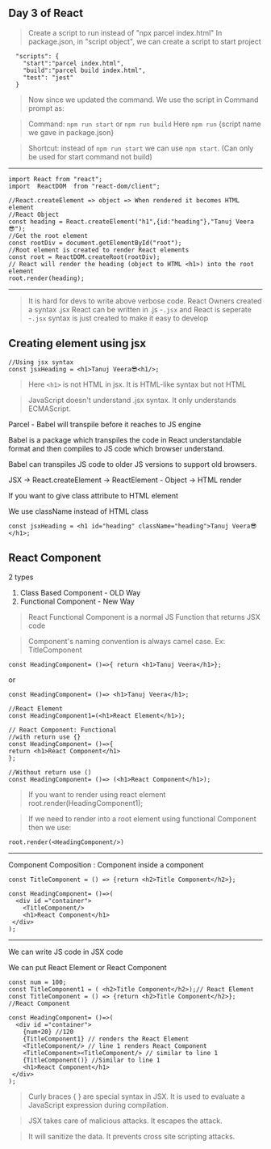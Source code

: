 ## Day 3 of React

> Create a script to run instead of "npx parcel index.html"
> In package.json, in "script object", we can create a script to start project

```
  "scripts": {
    "start":"parcel index.html",
    "build":"parcel build index.html",
    "test": "jest"
  }
```

> Now since we updated the command. We use the script in Command prompt as:

> Command: `npm run start` or `npm run build`
> Here `npm run` {script name we gave in package.json}

> Shortcut: instead of `npm run start` we can use `npm start`. (Can only be used for start command not build)

---

```
import React from "react";
import  ReactDOM  from "react-dom/client";

//React.createElement => object => When rendered it becomes HTML element
//React Object
const heading = React.createElement("h1",{id:"heading"},"Tanuj Veera😎");
//Get the root element
const rootDiv = document.getElementById("root");
//Root element is created to render React elements
const root = ReactDOM.createRoot(rootDiv);
// React will render the heading (object to HTML <h1>) into the root element
root.render(heading);
```

---

> It is hard for devs to write above verbose code.
> React Owners created a syntax .jsx
> React can be written in .js -`.jsx` and React is seperate -`.jsx` syntax is just created to make it easy to develop

## Creating element using jsx

```
//Using jsx syntax
const jsxHeading = <h1>Tanuj Veera😎<h1/>;
```

> Here `<h1>` is not HTML in jsx. It is HTML-like syntax but not HTML

> JavaScript doesn't understand .jsx syntax. It only understands ECMAScript.

Parcel - Babel will transpile before it reaches to JS engine

Babel is a package which transpiles the code in React understandable format and then compiles to JS code which browser understand.

Babel can transpiles JS code to older JS versions to support old browsers.

JSX -> React.createElement -> ReactElement - Object -> HTML render

If you want to give class attribute to HTML element

We use className instead of HTML class

```
const jsxHeading = <h1 id="heading" className="heading">Tanuj Veera😎</h1>;
```

## React Component

2 types

1. Class Based Component - OLD Way
2. Functional Component - New Way

> React Functional Component is a normal JS Function that returns JSX code

> Component's naming convention is always camel case. Ex: TitleComponent

```
const HeadingComponent= ()=>{ return <h1>Tanuj Veera</h1>};
```

or

```
const HeadingComponent= ()=> <h1>Tanuj Veera</h1>;
```

```
//React Element
const HeadingComponent1=(<h1>React Element</h1>);
```

```
// React Component: Functional
//with return use {}
const HeadingComponent= ()=>{
return <h1>React Component</h1>
};
```

```
//Without return use ()
const HeadingComponent= ()=> (<h1>React Component</h1>);
```

> If you want to render using react element
> root.render(HeadingComponent1);

> If we need to render into a root element using functional Component then we use:

```
root.render(<HeadingComponent/>)
```

---

Component Composition
: Component inside a component

```
const TitleComponent = () => {return <h2>Title Component</h2>};

const HeadingComponent= ()=>(
  <div id ="container">
    <TitleComponent/>
    <h1>React Component</h1>
 </div>
);
```

---

We can write JS code in JSX code

We can put React Element or React Component

```
const num = 100;
const TitleComponent1 = ( <h2>Title Component</h2>);// React Element
const TitleComponent = () => {return <h2>Title Component</h2>}; //React Component

const HeadingComponent= ()=>(
  <div id ="container">
    {num+20} //120
    {TitleComponent1} // renders the React Element
    <TitleComponent/> // line 1 renders React Component
    <TitleComponent><TitleComponent/> // similar to line 1
    {TitleComponent()} //Similar to line 1
    <h1>React Component</h1>
 </div>
);
```

> Curly braces { } are special syntax in JSX.
> It is used to evaluate a JavaScript expression during compilation.

> JSX takes care of malicious attacks. It escapes the attack.

> It will sanitize the data. It prevents cross site scripting attacks.
